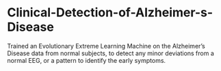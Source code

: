 # Clinical-Detection-of-Alzheimer-s-Disease
Trained an Evolutionary Extreme Learning Machine on the Alzheimer’s Disease data from normal subjects, to detect any minor deviations from a normal EEG, or a pattern to identify the early symptoms.
